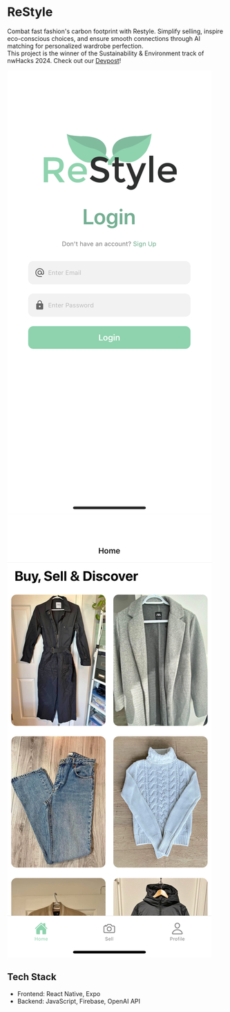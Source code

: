 # ReStyle

Combat fast fashion's carbon footprint with Restyle. Simplify selling, inspire eco-conscious choices, and ensure smooth connections through AI matching for personalized wardrobe perfection.  
This project is the winner of the Sustainability & Environment track of nwHacks 2024. Check out our [Devpost](https://devpost.com/software/restyle-5owdxa)!

![](src/assets/login.png)
![](src/assets/home.png)

## Tech Stack

- Frontend: React Native, Expo
- Backend: JavaScript, Firebase, OpenAI API
